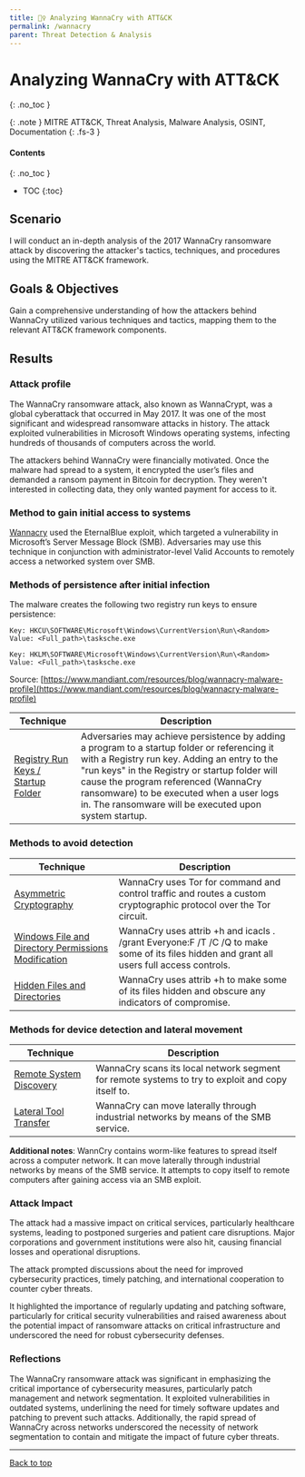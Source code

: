 ```yaml
---
title: 🕵️‍♀️ Analyzing WannaCry with ATT&CK
permalink: /wannacry
parent: Threat Detection & Analysis
---
```

# Analyzing WannaCry with ATT&CK
{: .no_toc }

{: .note }
MITRE ATT&CK, Threat Analysis, Malware Analysis, OSINT, Documentation
{: .fs-3 }

#### Contents
{: .no_toc }
- TOC
{:toc}

## Scenario
I will conduct an in-depth analysis of the 2017 WannaCry ransomware attack by discovering the attacker's tactics, techniques, and procedures using the MITRE ATT&CK framework.

## Goals & Objectives
Gain a comprehensive understanding of how the attackers behind WannaCry utilized various techniques and tactics, mapping them to the relevant ATT&CK framework components.

## Results

### Attack profile

The WannaCry ransomware attack, also known as WannaCrypt, was a global cyberattack that occurred in May 2017. It was one of the most significant and widespread ransomware attacks in history. The attack exploited vulnerabilities in Microsoft Windows operating systems, infecting hundreds of thousands of computers across the world.

The attackers behind WannaCry were financially motivated. Once the malware had spread to a system, it encrypted the user’s files and demanded a ransom payment in Bitcoin for decryption. They weren't interested in collecting data, they only wanted payment for access to it. 

### Method to gain initial access to systems

[Wannacry](https://attack.mitre.org/software/S0366/) used the EternalBlue exploit, which targeted a vulnerability in Microsoft’s Server Message Block (SMB). Adversaries may use this technique in conjunction with administrator-level Valid Accounts to remotely access a networked system over SMB.

### Methods of persistence after initial infection

The malware creates the following two registry run keys to ensure persistence:

```
Key: HKCU\SOFTWARE\Microsoft\Windows\CurrentVersion\Run\<Random>
Value: <Full_path>\tasksche.exe

Key: HKLM\SOFTWARE\Microsoft\Windows\CurrentVersion\Run\<Random>
Value: <Full_path>\tasksche.exe
```
Source: [https://www.mandiant.com/resources/blog/wannacry-malware-profile](https://www.mandiant.com/resources/blog/wannacry-malware-profile)

| Technique | Description |
| --- | --- |
| [Registry Run Keys / Startup Folder](https://attack.mitre.org/techniques/T1547/001) | Adversaries may achieve persistence by adding a program to a startup folder or referencing it with a Registry run key. Adding an entry to the "run keys" in the Registry or startup folder will cause the program referenced (WannaCry ransomware) to be executed when a user logs in. The ransomware will be executed upon system startup. |

### Methods to avoid detection

| Technique | Description |
| --- | --- |
| [Asymmetric Cryptography](https://attack.mitre.org/techniques/T1573/002) | WannaCry uses Tor for command and control traffic and routes a custom cryptographic protocol over the Tor circuit. |
| [Windows File and Directory Permissions Modification](https://attack.mitre.org/techniques/T1222/001) | WannaCry uses attrib +h and icacls . /grant Everyone:F /T /C /Q to make some of its files hidden and grant all users full access controls. |
| [Hidden Files and Directories](https://attack.mitre.org/techniques/T1564/001) | WannaCry uses attrib +h to make some of its files hidden and obscure any indicators of compromise. |

### Methods for device detection and lateral movement

| Technique | Description |
| --- | --- |
| [Remote System Discovery](https://attack.mitre.org/techniques/T1018) | WannaCry scans its local network segment for remote systems to try to exploit and copy itself to. |
| [Lateral Tool Transfer](https://attack.mitre.org/techniques/T0867) | WannaCry can move laterally through industrial networks by means of the SMB service. |

**Additional notes**: WannCry contains worm-like features to spread itself across a computer network. It can move laterally through industrial networks by means of the SMB service. It attempts to copy itself to remote computers after gaining access via an SMB exploit.

### Attack Impact

The attack had a massive impact on critical services, particularly healthcare systems, leading to postponed surgeries and patient care disruptions. Major corporations and government institutions were also hit, causing financial losses and operational disruptions.

The attack prompted discussions about the need for improved cybersecurity practices, timely patching, and international cooperation to counter cyber threats.

It highlighted the importance of regularly updating and patching software, particularly for critical security vulnerabilities and raised awareness about the potential impact of ransomware attacks on critical infrastructure and underscored the need for robust cybersecurity defenses.

### Reflections

The WannaCry ransomware attack was significant in emphasizing the critical importance of cybersecurity measures, particularly patch management and network segmentation. It exploited vulnerabilities in outdated systems, underlining the need for timely software updates and patching to prevent such attacks. Additionally, the rapid spread of WannaCry across networks underscored the necessity of network segmentation to contain and mitigate the impact of future cyber threats.

---

<a href="#top" id="back-to-top">Back to top</a>